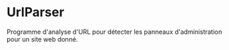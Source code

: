 # UrlParser
Programme d'analyse d'URL pour détecter les panneaux d'administration pour un site web donné.
